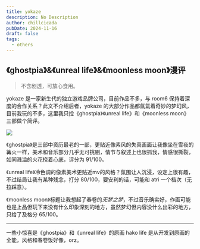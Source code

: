 ```yaml
---
title: yokaze
description: No Description
author: chillcicada
pubDate: 2024-11-16
draft: false
tags:
  - others
---
```


## 《ghostpia》&《unreal life》&《moonless moon》漫评

> 不含剧透，可放心食用。

yokaze 是一家新生代的独立游戏品牌公司，目前作品不多，与 room6 保持着深度的合作关系？此文不介绍后者，yokaze 的大部分作品都氤氲着奇妙的梦幻风，目前我玩的不多，这里我只捡《ghostpia》《unreal life》和《moonless moon》三部做个简评。

![](https://img.chillcicada.com/i/2024/11/11/6732046638e2d.png)

《ghostpia》是三部中资历最老的一部，更贴近像素风的失真画面让我像坐在雪夜的篝火一样，美术和音乐部分几乎无可挑剔，情节与叙述上也很抓我，情感很撕裂，如同溅溢的火花挠着心底，评分为 91/100。

《unreal life》冷色调的像素美术更贴近mv的风格？氛围让人沉浸，设定上很有趣，不过结局让我有某种残念，打分 80/100，要安利的话，可能和 atri 一个档次（无拉踩意）。

《moonless moon》标题让我想起了春卷的*无梦之梦*，不过音乐确实好，作画可能也是上品但玩下来没有什么印象深刻的地方，虽然梦幻但内容没什么出彩的地方，只给了及格分 65/100。

---

一些小惊喜是《ghostpia》和《unreal life》的原画 hako life 是从开发到原画的全能，风格和春卷饭好像，orz。
